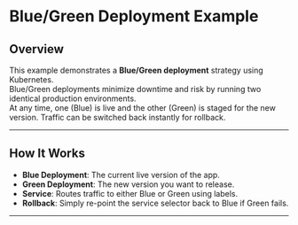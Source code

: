 # Blue/Green Deployment Example 

## Overview
This example demonstrates a **Blue/Green deployment** strategy using Kubernetes.  
Blue/Green deployments minimize downtime and risk by running two identical production environments.  
At any time, one (Blue) is live and the other (Green) is staged for the new version. Traffic can be switched back instantly for rollback.

---

## How It Works
- **Blue Deployment**: The current live version of the app.
- **Green Deployment**: The new version you want to release.
- **Service**: Routes traffic to either Blue or Green using labels.
- **Rollback**: Simply re-point the service selector back to Blue if Green fails.

---


